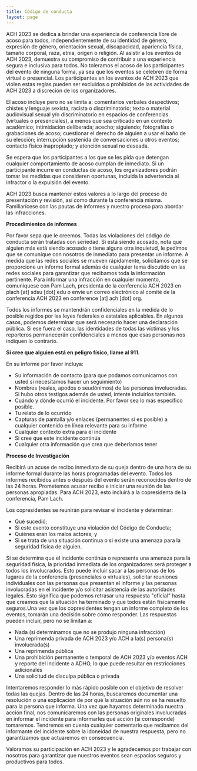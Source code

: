 ```yaml
---
title: Código de conducta
layout: page
---
```


ACH 2023 se dedica a brindar una experiencia de conferencia libre de acoso para todos, independientemente de su identidad de género, expresión de género, orientación sexual, discapacidad, apariencia física, tamaño corporal, raza, etnia, origen o religión. Al asistir a los eventos de ACH 2023, demuestra su compromiso de contribuir a una experiencia segura e inclusiva para todos. No toleramos el acoso de los participantes del evento de ninguna forma, ya sea que los eventos se celebren de forma virtual o presencial. Los participantes en los eventos de ACH 2023 que violen estas reglas pueden ser excluidos o prohibidos de las actividades de ACH 2023 a discreción de los organizadores.

El acoso incluye pero no se limita a: comentarios verbales despectivos; chistes y lenguaje sexista, racista o discriminatorio; texto o material audiovisual sexual y/o discriminatorio en espacios de conferencias (virtuales o presenciales), a menos que sea criticado en un contexto académico; intimidación deliberada; acecho; siguiendo; fotografías o grabaciones de acoso; cuestionar el derecho de alguien a usar el baño de su elección; interrupción sostenida de conversaciones u otros eventos; contacto físico inapropiado; y atención sexual no deseada.

Se espera que los participantes a los que se les pida que detengan cualquier comportamiento de acoso cumplan de inmediato. Si un participante incurre en conductas de acoso, los organizadores podrán tomar las medidas que consideren oportunas, incluida la advertencia al infractor o la expulsión del evento.

ACH 2023 busca mantener estos valores a lo largo del proceso de presentación y revisión, así como durante la conferencia misma. Familiarícese con las pautas de informes y nuestro proceso para abordar las infracciones.

**Procedimientos de informes**

Por favor sepa que le creemos. Todas las violaciones del código de conducta serán tratadas con seriedad. Si está siendo acosado, nota que alguien más está siendo acosado o tiene alguna otra inquietud, le pedimos que se comunique con nosotros de inmediato para presentar un informe. A medida que las redes sociales se mueven rápidamente, solicitamos que se proporcione un informe formal además de cualquier tema discutido en las redes sociales para garantizar que recibamos toda la información pertinente. Para informar una infracción en cualquier momento, comuníquese con Pam Lach, presidenta de la conferencia ACH 2023 en plach \[at] sdsu \[dot] edu o envíe un correo electrónico al comité de la conferencia ACH 2023 en conference \[at] ach \[dot] org.

Todos los informes se mantendrán confidenciales en la medida de lo posible regidos por las leyes federales o estatales aplicables. En algunos casos, podemos determinar que será necesario hacer una declaración pública. Si ese fuera el caso, las identidades de todas las víctimas y los reporteros permanecerán confidenciales a menos que esas personas nos indiquen lo contrario.

**Si cree que alguien está en peligro físico, llame al 911.**

En su informe por favor incluya:

* Su información de contacto (para que podamos comunicarnos con usted si necesitamos hacer un seguimiento)
* Nombres (reales, apodos o seudónimos) de las personas involucradas. Si hubo otros testigos además de usted, intente incluirlos también.
* Cuándo y dónde ocurrió el incidente. Por favor sea lo más específico posible.
* Tu relato de lo ocurrido
* Capturas de pantalla y/o enlaces (permanentes si es posible) a cualquier contenido en línea relevante para su informe
* Cualquier contexto extra para el incidente
* Si cree que este incidente continúa
* Cualquier otra información que crea que deberíamos tener

**Proceso de Investigación**

Recibirá un acuse de recibo inmediato de su queja dentro de una hora de su informe formal durante las horas programadas del evento. Todos los informes recibidos antes o después del evento serán reconocidos dentro de las 24 horas. Prometemos acusar recibo e iniciar una reunión de las personas apropiadas. Para ACH 2023, esto incluirá a la copresidenta de la conferencia, Pam Lach.

Los copresidentes se reunirán para revisar el incidente y determinar:

* Qué sucedió;
* Si este evento constituye una violación del Código de Conducta;
* Quiénes eran los malos actores; y
* Si se trata de una situación continua o si existe una amenaza para la seguridad física de alguien.

Si se determina que el incidente continúa o representa una amenaza para la seguridad física, la prioridad inmediata de los organizadores será proteger a todos los involucrados. Esto puede incluir sacar a las personas de los lugares de la conferencia (presenciales o virtuales), solicitar reuniones individuales con las personas que presentan el informe y las personas involucradas en el incidente y/o solicitar asistencia de las autoridades legales. Esto significa que podemos retrasar una respuesta "oficial" hasta que creamos que la situación ha terminado y que todos están físicamente seguros.Una vez que los copresidentes tengan un informe completo de los eventos, tomarán una decisión sobre cómo responder. Las respuestas pueden incluir, pero no se limitan a:

* Nada (si determinamos que no se produjo ninguna infracción)
* Una reprimenda privada de ACH 2023 y/o ACH a la(s) persona(s) involucrada(s)
* Una reprimenda pública
* Una prohibición permanente o temporal de ACH 2023 y/o eventos ACH y reporte del incidente a ADHO, lo que puede resultar en restricciones adicionales
* Una solicitud de disculpa pública o privada

Intentaremos responder lo más rápido posible con el objetivo de resolver todas las quejas. Dentro de las 24 horas, buscaremos documentar una resolución o una explicación de por qué la situación aún no se ha resuelto para la persona que informa. Una vez que hayamos determinado nuestra acción final, nos comunicaremos con las personas originales involucradas en informar el incidente para informarles qué acción (si corresponde) tomaremos. Tendremos en cuenta cualquier comentario que recibamos del informante del incidente sobre la idoneidad de nuestra respuesta, pero no garantizamos que actuaremos en consecuencia.

Valoramos su participación en ACH 2023 y le agradecemos por trabajar con nosotros para garantizar que nuestros eventos sean espacios seguros y productivos para todos.

